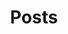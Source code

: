 ---
title: Posts
summary: Here you can find posts about my projects, skills, and other thoughts on technology.
comingSoon: true
lists:
- /posts:
    title: All posts
- /series:
- /tags:
- /concepts:
---